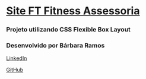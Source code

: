 # [Site FT Fitness Assessoria][]

### Projeto utilizando CSS Flexible Box Layout

[Site FT Fitness Assessoria]: https://ft-fitness.github.io/siteFT_Projeto_Barbara/

### Desenvolvido por Bárbara Ramos

[LinkedIn][]

[GitHub][]

[LinkedIn]: https://www.linkedin.com/in/barbara-ramos-do-nascimento-/

[GitHub]: https://github.com/BBranches
